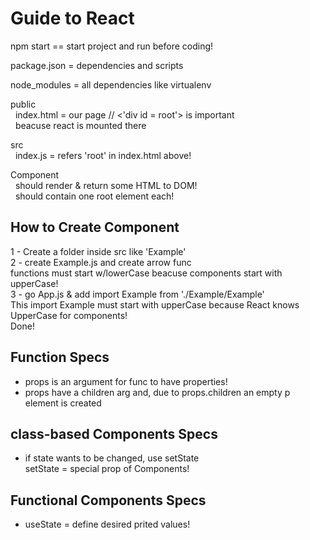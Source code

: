 # Guide to React
npm start == start project and run before coding! <br/>

package.json = dependencies and scripts <br/>

node_modules = all dependencies like virtualenv <br/>

public <br/>
&nbsp;    index.html = our page // <'div id = root'> is important <br/>
&nbsp;    beacuse react is mounted there <br/>

src <br/>
&nbsp;    index.js = refers 'root' in index.html above! <br/>

Component <br/>
&nbsp;    should render & return some HTML to DOM! <br/>
&nbsp;    should contain one root element each! <br/>


## How to Create Component <br/>
1 - Create a folder inside src like 'Example' <br/>
2 - create Example.js and create arrow func <br/>
functions must start w/lowerCase beacuse components start with upperCase! <br/>
3 - go App.js & add import Example from './Example/Example' <br/>
This import Example must start with upperCase because React knows UpperCase for components! <br/>
Done! <br/>


## Function Specs <br/>
- props is an argument for func to have properties! <br/>
- props have a children arg and, due to props.children an empty p element is created <br/>


## class-based Components Specs <br/>
- if state wants to be changed, use setState <br/>
setState = special prop of Components! <br/>


## Functional Components Specs <br/>
- useState = define desired prited values!


